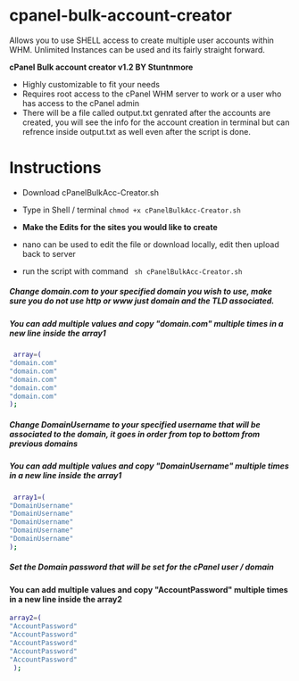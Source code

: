 # cpanel-bulk-account-creator
Allows you to use SHELL access to create multiple user accounts within WHM. Unlimited Instances can be used and its fairly straight forward.

**cPanel Bulk account creator v1.2 BY Stuntnmore**
- Highly customizable to fit your needs
- Requires root access to the cPanel WHM server to work or a user who has access to the cPanel admin
- There will be a file called output.txt genrated after the accounts are created, you will see the info for the account creation in terminal but can refrence inside output.txt as well even after the script is done.

# Instructions
- Download cPanelBulkAcc-Creator.sh

- Type in Shell / terminal
`chmod +x cPanelBulkAcc-Creator.sh`

- **Make the Edits for the sites you would like to create**

- nano can be used to edit the file or download locally, edit then upload back to server

- run the script with command
` sh cPanelBulkAcc-Creator.sh`

##### Change domain.com to your specified domain you wish to use, make sure you do not use http or www just domain and the TLD associated.
##### You can add multiple values and copy "domain.com" multiple times in a new line inside the array1
```bash
 array=(
"domain.com"
"domain.com"
"domain.com"
"domain.com"
"domain.com"
);
```


##### Change DomainUsername to your specified username that will be associated to the domain, it goes in order from top to bottom from previous domains
##### You can add multiple values and copy "DomainUsername" multiple times in a new line inside the array1
```bash
 array1=(
"DomainUsername"
"DomainUsername"
"DomainUsername"
"DomainUsername"
"DomainUsername"
);
```

##### Set the Domain password that will be set for the cPanel user / domain
#### You can add multiple values and copy "AccountPassword" multiple times in a new line inside the array2
```bash
array2=(
"AccountPassword"
"AccountPassword"
"AccountPassword"
"AccountPassword"
"AccountPassword"
 );
```
